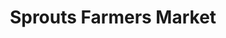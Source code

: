 ---
title: "Sprouts Farmers Market"
url: /west-palm-beach/sprouts-farmers-market/
shop: supermarket
---